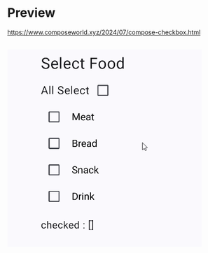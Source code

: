 # Preview
https://www.composeworld.xyz/2024/07/compose-checkbox.html
<br/><br/>

![preview](preview.gif)